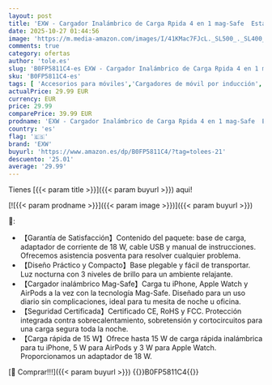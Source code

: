 ```yaml
---
layout: post
title: 'EXW - Cargador Inalámbrico de Carga Rpida 4 en 1 mag-Safe  Estación de Carga por Inducción Plegable con Luz Nocturna  Compatible iPhone 17 16 15 14 13 12 Pro/MAX/Plus  Apple Watch  AirPods-Negro'
date: 2025-10-27 01:44:56
image: 'https://m.media-amazon.com/images/I/41KMac7FJcL._SL500_._SL400_.jpg'
comments: true
category: ofertas
author: 'tole.es'
slug: 'B0FP5811C4-es EXW - Cargador Inalámbrico de Carga Rpida 4 en 1 mag-Safe...'
sku: 'B0FP5811C4-es'
tags: [ 'Accesorios para móviles','Cargadores de móvil por inducción','Cargadores para móviles','Comunicación móvil y accesorios','Electrónica','apple','exw','iphone','🇪🇸', ]
actualPrice: 29.99 EUR
currency: EUR
price: 29.99
comparePrice: 39.99 EUR
prodname: 'EXW - Cargador Inalámbrico de Carga Rpida 4 en 1 mag-Safe  Estación de Carga por Inducción Plegable con Luz Nocturna  Compatible iPhone 17 16 15 14 13 12 Pro/MAX/Plus  Apple Watch  AirPods-Negro'
country: 'es'
flag: '🇪🇸'
brand: 'EXW'
buyurl: 'https://www.amazon.es/dp/B0FP5811C4/?tag=tolees-21'
descuento: '25.01'
average: '29.99'
---
```


Tienes [{{< param title >}}]({{< param buyurl >}}) aqui!

[![{{< param prodname >}}]({{< param image >}})]({{< param buyurl >}})

🔎:

- 【Garantía de Satisfacción】Contenido del paquete: base de carga, adaptador de corriente de 18 W, cable USB y manual de instrucciones. Ofrecemos asistencia posventa para resolver cualquier problema.
- 【Diseño Práctico y Compacto】Base plegable y fácil de transportar. Luz nocturna con 3 niveles de brillo para un ambiente relajante.
- 【Cargador inalámbrico Mag-Safe】Carga tu iPhone, Apple Watch y AirPods a la vez con la tecnología Mag-Safe. Diseñado para un uso diario sin complicaciones, ideal para tu mesita de noche u oficina.
- 【Seguridad Certificada】Certificado CE, RoHS y FCC. Protección integrada contra sobrecalentamiento, sobretensión y cortocircuitos para una carga segura toda la noche.
- 【Carga rápida de 15 W】Ofrece hasta 15 W de carga rápida inalámbrica para tu iPhone, 5 W para AirPods y 3 W para Apple Watch. Proporcionamos un adaptador de 18 W.

[🛒 Comprar!!!]({{< param buyurl >}})
{{<world>}}B0FP5811C4{{</world>}}
